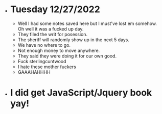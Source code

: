 - # Tuesday 12/27/2022
    - Well I had some notes saved here but I must've lost em somehow. Oh well it was a fucked up day.
    - They filed the writ for posession.
    - The sheriff will randomly show up in the next 5 days.
    - We have no where to go.
    - Not enough money to move anywhere.
    - They said they were doing it for our own good.
    - Fuck sterlingcuntwood
    - I hate these mother fuckers
    - GAAAHAHHHH
- # I did get JavaScript/Jquery book yay!
